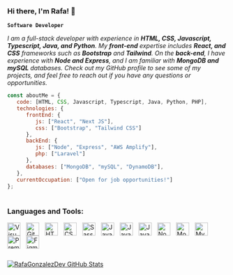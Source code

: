 ### Hi there, I'm Rafa! 👋

**`Software Developer`**

<p><em>I am a full-stack developer with experience in <b>HTML, CSS, Javascript, Typescript, Java, and Python</b>. My <b>front-end</b> expertise includes <b>React, and CSS</b> frameworks such as <b>Bootstrap</b> and <b>Tailwind</b>. On the <b>back-end</b>, I have experience with <b>Node and Express</b>, and I am familiar with <b>MongoDB and mySQL</b> databases. Check out my GitHub profile to see some of my projects, and feel free to reach out if you have any questions or opportunities.</em></p>

```javascript
const aboutMe = {
   code: [HTML, CSS, Javascript, Typescript, Java, Python, PHP],
   technologies: {
      frontEnd: {
         js: ["React", "Next JS"],
         css: ["Bootstrap", "Tailwind CSS"]
      },
      backEnd: {
         js: ["Node", "Express", "AWS Amplify"],
         php: ["Laravel"]
      },
      databases: ["MongoDB", "mySQL", "DynamoDB"],
   },
   currentOccupation: ["Open for job opportunities!"]
};
```

#

### Languages and Tools:

<img align="left" alt="Visual Studio Code" width="30px" src="https://cdn.jsdelivr.net/gh/devicons/devicon/icons/vscode/vscode-original.svg" style="padding-right:10px;" />
<img align="left" alt="Git" width="30px" src="https://cdn.jsdelivr.net/gh/devicons/devicon/icons/git/git-original.svg" style="padding-right:10px;" />
<img align="left" alt="HTML5" width="30px" src="https://cdn.jsdelivr.net/gh/devicons/devicon/icons/html5/html5-original.svg" style="padding-right:10px;" />
<img align="left" alt="CSS3" width="30px" src="https://cdn.jsdelivr.net/gh/devicons/devicon/icons/css3/css3-original.svg" style="padding-right:10px;" />
<img align="left" alt="Sass" width="30px" src="https://cdn.jsdelivr.net/gh/devicons/devicon/icons/sass/sass-original.svg" style="padding-right:10px;" />
<img align="left" alt="JavaScript" width="30px" src="https://cdn.jsdelivr.net/gh/devicons/devicon/icons/javascript/javascript-original.svg" style="padding-right:10px;" />
<img align="left" alt="Java" width="30px" src="https://cdn.jsdelivr.net/gh/devicons/devicon/icons/java/java-original.svg" style="padding-right:10px;" />
<img align="left" alt="Java" width="30px" src="https://cdn.jsdelivr.net/gh/devicons/devicon/icons/python/python-plain.svg" style="padding-right:10px;" />
<img align="left" alt="Node.js" width="30px" src="https://cdn.jsdelivr.net/gh/devicons/devicon/icons/nodejs/nodejs-original.svg" style="padding-right:10px;" />
<img align="left" alt="MongoDB" width="30px" src="https://cdn.jsdelivr.net/gh/devicons/devicon/icons/mongodb/mongodb-original.svg" style="padding-right:10px;" />
<img align="left" alt="MySQL" width="30px" src="https://cdn.jsdelivr.net/gh/devicons/devicon/icons/mysql/mysql-original.svg" style="padding-right:10px;" />
<img align="left" alt="Premiere" width="30px" src="https://cdn.jsdelivr.net/gh/devicons/devicon/icons/premierepro/premierepro-plain.svg" style="padding-right:10px;" />
<img align="left" alt="Figma" width="30px" src="https://cdn.jsdelivr.net/gh/devicons/devicon/icons/figma/figma-original.svg" style="padding-right:10px;" />

<br>

#

<br>

[![RafaGonzalezDev GitHub Stats](https://github-readme-stats.vercel.app/api?username=rafagonzalezdev&show_icons=true&count_private=true&theme=tokyonight)](https://github.com/rafagonzalezdev)



